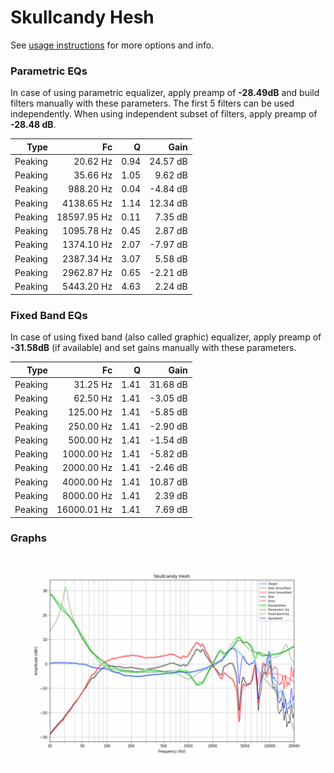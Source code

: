 # Skullcandy Hesh
See [usage instructions](https://github.com/jaakkopasanen/AutoEq#usage) for more options and info.

### Parametric EQs
In case of using parametric equalizer, apply preamp of **-28.49dB** and build filters manually
with these parameters. The first 5 filters can be used independently.
When using independent subset of filters, apply preamp of **-28.48 dB**.

| Type    | Fc          |    Q | Gain     |
|--------:|------------:|-----:|---------:|
| Peaking | 20.62 Hz    | 0.94 | 24.57 dB |
| Peaking | 35.66 Hz    | 1.05 | 9.62 dB  |
| Peaking | 988.20 Hz   | 0.04 | -4.84 dB |
| Peaking | 4138.65 Hz  | 1.14 | 12.34 dB |
| Peaking | 18597.95 Hz | 0.11 | 7.35 dB  |
| Peaking | 1095.78 Hz  | 0.45 | 2.87 dB  |
| Peaking | 1374.10 Hz  | 2.07 | -7.97 dB |
| Peaking | 2387.34 Hz  | 3.07 | 5.58 dB  |
| Peaking | 2962.87 Hz  | 0.65 | -2.21 dB |
| Peaking | 5443.20 Hz  | 4.63 | 2.24 dB  |

### Fixed Band EQs
In case of using fixed band (also called graphic) equalizer, apply preamp of **-31.58dB**
(if available) and set gains manually with these parameters.

| Type    | Fc          |    Q | Gain     |
|--------:|------------:|-----:|---------:|
| Peaking | 31.25 Hz    | 1.41 | 31.68 dB |
| Peaking | 62.50 Hz    | 1.41 | -3.05 dB |
| Peaking | 125.00 Hz   | 1.41 | -5.85 dB |
| Peaking | 250.00 Hz   | 1.41 | -2.90 dB |
| Peaking | 500.00 Hz   | 1.41 | -1.54 dB |
| Peaking | 1000.00 Hz  | 1.41 | -5.82 dB |
| Peaking | 2000.00 Hz  | 1.41 | -2.46 dB |
| Peaking | 4000.00 Hz  | 1.41 | 10.87 dB |
| Peaking | 8000.00 Hz  | 1.41 | 2.39 dB  |
| Peaking | 16000.01 Hz | 1.41 | 7.69 dB  |

### Graphs
![](./Skullcandy%20Hesh.png)